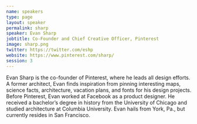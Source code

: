 ```yaml
---
name: speakers
type: page
layout: speaker
permalink: sharp
speaker: Evan Sharp
jobtitle: Co-Founder and Chief Creative Officer, Pinterest
image: sharp.png
twitter: https://twitter.com/eshp
website: https://www.pinterest.com/sharp/
session: 3
---
```

Evan Sharp is the co-founder of Pinterest, where he leads all design efforts. A former architect, Evan finds inspiration from pinning interesting maps, science facts, architecture, vacation plans, and fonts for his design projects. Before Pinterest, Evan worked at Facebook as a product designer. He received a bachelor’s degree in history from the University of Chicago and studied architecture at Columbia University. Evan hails from York, Pa., but currently resides in San Francisco.